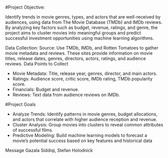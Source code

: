 #Project Objective:

Identify trends in movie genres, types, and actors that are well-received by audiences, using data from The Movie Database (TMDb) and IMDb reviews. By analyzing key factors such as budget, revenue, ratings, and genre, the project aims to cluster movies into meaningful groups and predict successful investment opportunities using machine learning algorithms.

Data Collection:
Source: Use TMDb, IMDb, and Rotten Tomatoes to gather movie metadata and reviews. These sites provide information on movie titles, release dates, genres, directors, actors, ratings, and audience reviews.
Data Points to Collect
- Movie Metadata: Title, release year, genres, director, and main actors.
- Ratings: Audience score, critic score, IMDb rating, TMDb popularity score.
- Financials: Budget and revenue.
- Reviews: Text data from audience reviews on IMDb.

#Project Goals
- Analyze Trends: Identify patterns in movie genres, budget allocations, and actors that correlate with higher audience reception and revenue.
- Cluster Analysis: Group movies into clusters to reveal common attributes of successful films.
- Predictive Modeling: Build machine learning models to forecast a movie’s potential success based on key features and historical data
















Message Gazala Siddiqi, Stefan Holodnick









